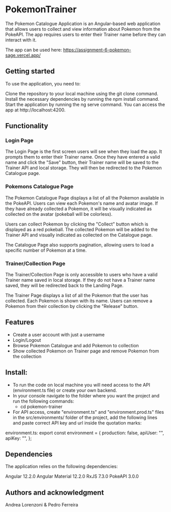# PokemonTrainer

The Pokemon Catalogue Application is an Angular-based web application that allows users to collect and view information about Pokemon from the PokeAPI. The app requires users to enter their Trainer name before they can interact with it.

The app can be used here: https://assignment-6-pokemon-sage.vercel.app/


## Getting started

To use the application, you need to:

Clone the repository to your local machine using the git clone command.
Install the necessary dependencies by running the npm install command.
Start the application by running the ng serve command. You can access the app at http://localhost:4200.

## Functionality
### Login Page
The Login Page is the first screen users will see when they load the app. It prompts them to enter their Trainer name. Once they have entered a valid name and click the "Save" button, their Trainer name will be saved to the Trainer API and local storage. They will then be redirected to the Pokemon Catalogue page.
### Pokemons Catalogue Page
The Pokemon Catalogue Page displays a list of all the Pokemon available in the PokeAPI. Users can view each Pokemon's name and avatar image. If they have already collected a Pokemon, it will be visually indicated as collected on the avatar (pokeball will be colorless).

Users can collect Pokemon by clicking the "Collect" button which is displayed as a red pokeball. The collected Pokemon will be added to the Trainer API and visually indicated as collected on the Catalogue page.

The Catalogue Page also supports pagination, allowing users to load a specific number of Pokemon at a time.
### Trainer/Collection Page
The Trainer/Collection Page is only accessible to users who have a valid Trainer name saved in local storage. If they do not have a Trainer name saved, they will be redirected back to the Landing Page.

The Trainer Page displays a list of all the Pokemon that the user has collected. Each Pokemon is shown with its name. Users can remove a Pokemon from their collection by clicking the "Release" button.

## Features
-   Create a user account with just a username
-   Login/Logout
-   Browse Pokemon Catalogue and add Pokemon to collection
-   Show collected Pokemon on Trainer page and remove Pokemon from the collection

## Install:
-   To run the code on local machine you will need access to the API (environment.ts file) or create your own backend. 
-   In your console navigate to the folder where you want the project and run the following commands:
    -   cd pokemon-trainer
-   For API access, create "environment.ts" and "environment.prod.ts" files in the src/environments/ folder of the project, add the following lines and paste correct API key and url inside the quotation marks:

environment.ts:
export const environment = {
  production: false,
  apiUser: "<user api url>",
  apiKey: "<api key>",
};

## Dependencies
The application relies on the following dependencies:

Angular 12.2.0
Angular Material 12.2.0
RxJS 7.3.0
PokeAPI 3.0.0

## Authors and acknowledgment
Andrea Lorenzoni & Pedro Ferreira
